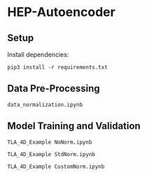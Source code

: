 # HEP-Autoencoder

## Setup

Install dependencies:

```
pip3 install -r requirements.txt
```

## Data Pre-Processing
`data_normalization.ipynb`

## Model Training and Validation

`TLA_4D_Example NoNorm.ipynb`

`TLA_4D_Example StdNorm.ipynb`

`TLA_4D_Example CustomNorm.ipynb`


